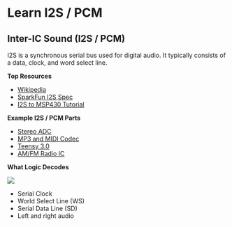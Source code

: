 # Learn I2S / PCM

## Inter-IC Sound \(I2S / PCM\)

I2S is a synchronous serial bus used for digital audio. It typically consists of a data, clock, and word select line.

**Top Resources**

* [Wikipedia](http://en.wikipedia.org/wiki/I²S)
* [SparkFun I2S Spec](https://www.sparkfun.com/datasheets/BreakoutBoards/I2SBUS.pdf)
* [I2S to MSP430 Tutorial](http://www.ti.com/lit/an/slaa449a/slaa449a.pdf)

**Example I2S / PCM Parts**

* [Stereo ADC](https://www.sparkfun.com/products/9365)
* [MP3 and MIDI Codec](https://www.sparkfun.com/products/11025)
* [Teensy 3.0](https://www.sparkfun.com/products/11780)
* [AM/FM Radio IC](https://www.sparkfun.com/products/11737)

**What Logic Decodes**

[ ![](https://trello-attachments.s3.amazonaws.com/57215da0d6b19b4ab3609e8c/1501x363/eec3d2b52e0d4303183e344a76f3809a/i2s.png) ](https://trello-attachments.s3.amazonaws.com/57215da0d6b19b4ab3609e8c/1501x363/eec3d2b52e0d4303183e344a76f3809a/i2s.png)

* Serial Clock
* World Select Line \(WS\)
* Serial Data Line \(SD\)
* Left and right audio

